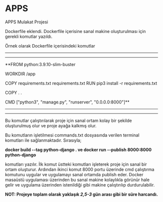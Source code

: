 # APPS
APPS Mulakat Projesi

Dockerfile eklendi. Dockerfile içerisine sanal makine oluşturulması için gerekli komutlar yazıldı. 

Örnek olarak Dockerfile içerisindeki komutlar

****************************************************************
****************************************************************
**FROM python:3.9.10-slim-buster

WORKDIR /app

COPY requirements.txt requirements.txt
RUN pip3 install -r requirements.txt

COPY . .

CMD ["python3", "manage.py", "runserver", "0.0.0.0:8000"]**
****************************************************************
****************************************************************

Bu komutlar çalıştırılarak proje için sanal ortam kolay bir şekilde oluşturulmuş olur ve proje ayağa kalkmış olur.

Bu komutların işletilmesi commands.txt dosyasında verilen terminal komutları ile sağlanmaktadır. Sırasıyla;

**docker build --tag python-django .
ve
docker run --publish 8000:8000 python-django**

komutları yazılır. İlk komut üstteki komutları işleterek proje için sanal bir ortam oluşturur. Ardından ikinci komut 8000 portu üzerinde cmd
çalıştırma komutunu uygular ve uygulamayı sanal ortamda publish eder. Docker masaüstü uygulaması üzerinden bu sanal makine kolaylıkla görünür hale
gelir ve uygulama üzerinden istenildiği gibi makine çalıştırılıp durdurulabilir.

**NOT: Projeye toplam olarak yaklaşık _2,5-3_ gün arası gibi bir süre harcandı.**
